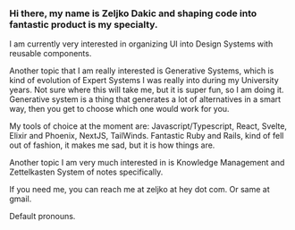 ### Hi there, my name is Zeljko Dakic and shaping code into fantastic product is my specialty.

I am currently very interested in organizing UI into Design Systems with reusable components.

Another topic that I am really interested is Generative Systems, which is kind of evolution of Expert Systems I was really into during my University years. Not sure where this will take me, but it is super fun, so I am doing it. Generative system is a thing that generates a lot of alternatives in a smart way, then you get to choose which one would work for you. 

My tools of choice at the moment are: Javascript/Typescript, React, Svelte, Elixir and Phoenix, NextJS, TailWinds. Fantastic Ruby and Rails, kind of fell out of fashion, it makes me sad, but it is how things are.

Another topic I am very much interested in is Knowledge Management and Zettelkasten System of notes specifically. 

If you need me, you can reach me at zeljko at hey dot com. Or same at gmail.

Default pronouns.
